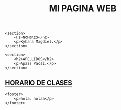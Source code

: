 <html lang="es">
<head>
    <meta charset="UTF-8">
    <meta name="viewport" content="width=device-width, initial-scale=1.0">
    <title>MI PAGINA WEB</title>
</head>
<body>
    <header>
        <h1>MI PAGINA WEB</h1>
    </header>

    <section>
        <h2>NOMBRES</h2>
        <p>Kyhara Magdiel.</p>
    </section>

    <section>
        <h2>APELLIDOS</h2>
        <p>Apaza Pacsi.</p>
    </section>

 <section>
       <h2><a href="file:me aburri (1).html ">HORARIO DE CLASES</a></h2>
    </section>



    <footer>
        <p>hola, holaa</p>
    </footer>
</body>
</html>

